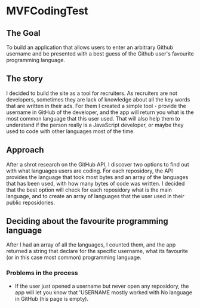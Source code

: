 # MVFCodingTest

## The Goal

To build an application that allows users to enter an arbitrary Github username and be presented with a best guess of the Github user's favourite programming language.

## The story

I decided to build the site as a tool for recruiters. As recruiters are not developers, sometimes they are lack of knowledge about all the key words that are written in their ads. For them I created a simple tool - provide the username in GitHub of the developer, and the app will return you what is the most common language that this user used. That will also help them to understand if the person really is a JavaScript developer, or maybe they used to code with other languages most of the time.

## Approach

After a shrot research on the GitHub API, I discover two options to find out with what languages users are coding. For each reposidory, the API provides the language that took most bytes and an array of the languages that has been used, with how many bytes of code was written.
I decided that the best option will check for each reposidory what is the main language, and to create an array of languages that the user used in their public reposidories.

## Deciding about the favourite programming language

After I had an array of all the languages, I counted them, and the app returned a string that declare for the specific username, what its favourite (or in this case most common) programming language. 

### Problems in the process
 * If the user just opened a username but never open any reposidory, the app will let you know that 'USERNAME mostly worked with No language in GitHub (his page is empty).

